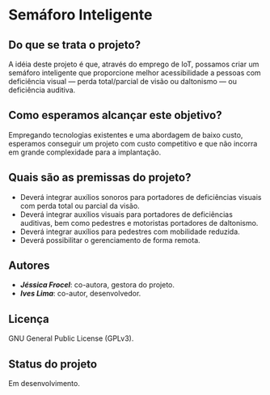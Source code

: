 # Semáforo Inteligente

## Do que se trata o projeto?

A idéia deste projeto é que, através do emprego de IoT, possamos criar um semáforo inteligente que proporcione melhor acessibilidade a pessoas com deficiência visual — perda total/parcial de visão ou daltonismo — ou deficiência auditiva.

## Como esperamos alcançar este objetivo?

Empregando tecnologias existentes e uma abordagem de baixo custo, esperamos conseguir um projeto com custo competitivo e que não incorra em grande complexidade para a implantação.

## Quais são as premissas do projeto?

- Deverá integrar auxílios sonoros para portadores de deficiências visuais com perda total ou parcial da visão.
- Deverá integrar auxílios visuais para portadores de deficiências auditivas, bem como pedestres e motoristas portadores de daltonismo.
- Deverá integrar auxílios para pedestres com mobilidade reduzida.
- Deverá possibilitar o gerenciamento de forma remota.

## Autores

- ***Jéssica Frocel***: co-autora, gestora do projeto.
- ***Ives Lima***: co-autor, desenvolvedor.

## Licença

GNU General Public License (GPLv3).

## Status do projeto

Em desenvolvimento.